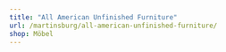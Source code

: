```yaml
---
title: "All American Unfinished Furniture"
url: /martinsburg/all-american-unfinished-furniture/
shop: Möbel
---
```


